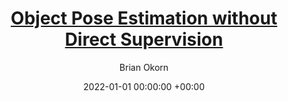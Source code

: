 ---
layout: post
title:  '<a href="https://www.ri.cmu.edu/app/uploads/2022/09/Brian_Okorn_PhD_Thesis__Object_Pose_Estimation_without_Direct_Supervision.pdf">Object Pose Estimation without Direct Supervision</a>'
date:   2022-01-01 00:00:00 +00:00
image: /images/cmu-seal-r.png
categories: research
author: "Brian Okorn"
venue: "PhD Thesis"
pdf: https://www.ri.cmu.edu/app/uploads/2022/09/Brian_Okorn_PhD_Thesis__Object_Pose_Estimation_without_Direct_Supervision.pdf
authors: "<strong>Brian Okorn</strong>"
---